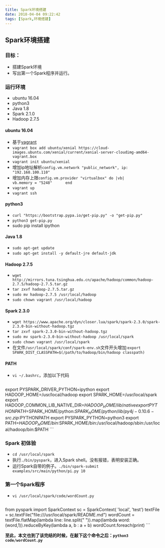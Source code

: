 ```yaml
---
title: Spark环境搭建
date: 2018-04-04 09:22:42
tags: [Spark,环境搭建]
---
```


## Spark环境搭建

### 目标：
+ 搭建Spark环境
+ 写出第一个Spark程序并运行。

### 运行环境
+ ubuntu 16.04
+ python3
+ Java 1.8
+ Spark 2.1.0
+ Hadoop 2.7.5

#### ubuntu 16.04
+ 基于[vagrant](https://www.vagrantup.com/)
+ `vagrant box add ubuntu/xenial https://cloud-images.ubuntu.com/xenial/current/xenial-server-cloudimg-amd64-vagrant.box`
+ `vagrant init ubuntu/xenial`
+ 增加ip地址解析`config.vm.network "public_network", ip: "192.168.100.110"`
+ 增加内存上限`config.vm.provider "virtualbox" do |vb|    	vb.memory = "5248"		end`
+ `vagrant up`
+ `vagrant ssh`

#### python3
+ `curl "https://bootstrap.pypa.io/get-pip.py" -o "get-pip.py"`
+ `python3 get-pip.py`
+ sudo pip install ipython

#### Java 1.8
+ `sudo apt-get update`
+ `sudo apt-get install -y default-jre default-jdk`

#### Hadoop 2.7.5
+ `wget http://mirrors.tuna.tsinghua.edu.cn/apache/hadoop/common/hadoop-2.7.5/hadoop-2.7.5.tar.gz`
+ `tar zxvf hadoop-2.7.5.tar.gz`
+ `sudo mv hadoop-2.7.5 /usr/local/hadoop`
+ `sudo chown vagrant /usr/local/hadoop`

#### Spark 2.3.0
+ `wget https://www.apache.org/dyn/closer.lua/spark/spark-2.3.0/spark-2.3.0-bin-without-hadoop.tgz`
+ `tar zxvf spark-2.3.0-bin-without-hadoop.tgz`
+ `sudo mv spark-2.3.0-bin-without-hadoop /usr/local/spark`
+ `sudo chown vagrant /usr/local/spark`
+ 在文件`/usr/local/spark/conf/spark-env.sh`文件开头增加:`export SPARK_DIST_CLASSPATH=$(/path/to/hadoop/bin/hadoop classpath)`

#### PATH
+ `vi ~/.bashrc`，添加以下代码
    ```
export PYSPARK_DRIVER_PYTHON=ipython
export HADOOP_HOME=/usr/local/hadoop
export SPARK_HOME=/usr/local/spark
export HADOOP_COMMON_LIB_NATIVE_DIR=$HADOOP_HOME/lib/native
export PYTHONPATH=$SPARK_HOME/python:$SPARK_HOME/python/lib/py4j-0.10.6-src.zip:$PYTHONPATH
export PYSPARK_PYTHON=python3
export PATH=$HADOOP_HOME/bin:$SPARK_HOME/bin:/usr/local/hadoop/sbin:/usr/local/hadoop/bin:$PATH
    ```

### Spark 初体验

+ `cd /usr/local/spark`
+ 执行`./bin/pyspark`，进入Spark shell。没有报错，表明安装正确。
+ 运行Spark自带的例子。`./bin/spark-submit examples/src/main/python/pi.py 10`


### 第一个Spark程序

+ `vi /usr/local/spark/code/wordCount.py`

    ```Python
from pyspark import SparkContext
sc = SparkContext( 'local', 'test')
textFile = sc.textFile("file:///usr/local/spark/README.md")
wordCount = textFile.flatMap(lambda line: line.split(" ")).map(lambda word: (word,1)).reduceByKey(lambda a, b : a + b)
wordCount.foreach(print)
    ```

**至此，本文也到了该完结的时候，在敲下这个命令之后：`python3 code/wordCount.py`**